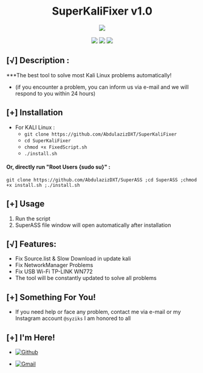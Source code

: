
<h1 align="center">SuperKaliFixer v1.0</h1>
<p align="center">
  <img src="https://img.shields.io/badge/Version-1.0-green?style=for-the-badge">
  <br>
  <br>
  <img src="https://img.shields.io/badge/Author-AbdulazizDXT-green?style=flat-square">
  <img src="https://img.shields.io/badge/Made%20in-Oman-green?style=flat-square">
  <img src="https://img.shields.io/badge/Powerd%20BY-Shell%20Script-green?style=flat-square">
</p>

## [√] Description :

***The best tool to solve most Kali Linux problems automatically!

 - (if you encounter a problem, you can inform us via e-mail and we will respond to you within 24 hours)

## [+] Installation

 - For KALI Linux :
    - ```git clone https://github.com/AbdulazizDXT/SuperKaliFixer```
    - ```cd SuperKaliFixer```
    - ```chmod +x FixedScript.sh```
    - ```./install.sh```

#### Or, directly run "Root Users {sudo su}" :
```
git clone https://github.com/AbdulazizDXT/SuperASS ;cd SuperASS ;chmod +x install.sh ;./install.sh

```
## [+] Usage

1. Run the script
2. SuperASS file window will open automatically after installation


## [√] Features:

 - Fix Source.list & Slow Download in update kali
 - Fix NetworkManager Problems 
 - Fix USB Wi-Fi TP-LINK WN772 
 - The tool will be constantly updated to solve all problems

## [+] Something For You!

 - If you need help or face any problem, contact me via e-mail or my Instagram account ```@syziks``` I am honored to all

## [+] I'm Here!


- [![Github](https://img.shields.io/badge/Github-AbdulazizDXT-green?style=for-the-badge&logo=github)](https://github.com/AbdulazizDXT)

- [![Gmail](https://img.shields.io/badge/Gmail-AbdulazizDXT-green?style=for-the-badge&logo=gmail)](mailto:Abdulazizalhasaniwin@gmail.com)
